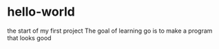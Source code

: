 # hello-world
the start of my first project
The goal of learning go is to make a program that looks good
